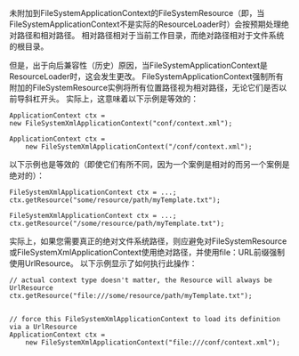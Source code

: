未附加到FileSystemApplicationContext的FileSystemResource（即，当FileSystemApplicationContext不是实际的ResourceLoader时）会按预期处理绝对路径和相对路径。 相对路径相对于当前工作目录，而绝对路径相对于文件系统的根目录。

但是，出于向后兼容性（历史）原因，当FileSystemApplicationContext是ResourceLoader时，这会发生更改。 FileSystemApplicationContext强制所有附加的FileSystemResource实例将所有位置路径视为相对路径，无论它们是否以前导斜杠开头。 实际上，这意味着以下示例是等效的：

	ApplicationContext ctx =
    new FileSystemXmlApplicationContext("conf/context.xml");

	ApplicationContext ctx =
	    new FileSystemXmlApplicationContext("/conf/context.xml");

以下示例也是等效的（即使它们有所不同，因为一个案例是相对的而另一个案例是绝对的）：

	FileSystemXmlApplicationContext ctx = ...;
	ctx.getResource("some/resource/path/myTemplate.txt");

	FileSystemXmlApplicationContext ctx = ...;
	ctx.getResource("/some/resource/path/myTemplate.txt");

实际上，如果您需要真正的绝对文件系统路径，则应避免对FileSystemResource或FileSystemXmlApplicationContext使用绝对路径，并使用file：URL前缀强制使用UrlResource。 以下示例显示了如何执行此操作：

	// actual context type doesn't matter, the Resource will always be UrlResource
	ctx.getResource("file:///some/resource/path/myTemplate.txt");
	

	// force this FileSystemXmlApplicationContext to load its definition via a UrlResource
	ApplicationContext ctx =
	    new FileSystemXmlApplicationContext("file:///conf/context.xml");